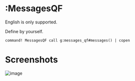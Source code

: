 # :MessagesQF

English is only supported.

Define by yourself.

```vim
command! MessagesQF call g:messages_qf#messages() | copen
```

# Screenshots

![image](https://user-images.githubusercontent.com/29811106/74102263-3e872800-4b85-11ea-8e96-9c9dc54ef97b.png)

